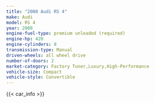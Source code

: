 ```yaml
---
title: "2008 Audi RS 4"
make: Audi
model: RS 4
year: 2008
engine-fuel-type: premium unleaded (required)
engine-hp: 420
engine-cylinders: 8
transmission-type: Manual
driven-wheels: all wheel drive
number-of-doors: 2
market-category: Factory Tuner,Luxury,High-Performance
vehicle-size: Compact
vehicle-style: Convertible
---
```


{{< car_info >}}
